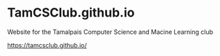 # TamCSClub.github.io
Website for the Tamalpais Computer Science and Macine Learning club

https://tamcsclub.github.io/
